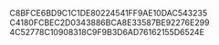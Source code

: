 C8BFCE6BD9C1C1DE80224541FF9AE10DAC543235
C4180FCBEC2D0343886BCA8E33587BE92276E299
4C52778C10908318C9F9B3D6AD76162155D6524E
